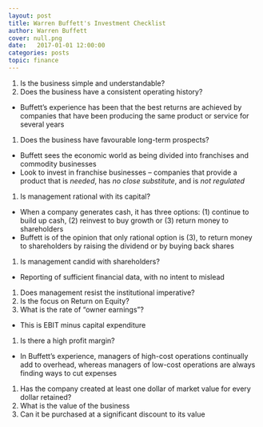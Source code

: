 ```yaml
---
layout: post
title: Warren Buffett's Investment Checklist
author: Warren Buffett
cover: null.png
date:   2017-01-01 12:00:00
categories: posts
topic: finance
---
```


1.  Is the business simple and understandable?
1.  Does the business have a consistent operating history?
-   Buffett’s experience has been that the best returns are achieved by
    companies that have been producing the same product or service for
    several years
1.  Does the business have favourable long-term prospects?
-   Buffett sees the economic world as being divided into franchises and
    commodity businesses
-   Look to invest in franchise businesses – companies that provide a
    product that is *needed*, has *no close substitute*, and is *not
    regulated*
1.  Is management rational with its capital?
-   When a company generates cash, it has three options: (1) continue to
    build up cash, (2) reinvest to buy growth or (3) return money to
    shareholders
-   Buffett is of the opinion that only rational option is (3), to
    return money to shareholders by raising the dividend or by buying
    back shares
1.  Is management candid with shareholders?
-   Reporting of sufficient financial data, with no intent to mislead
1.  Does management resist the institutional imperative?
1.  Is the focus on Return on Equity?
1.  What is the rate of “owner earnings”?
-   This is EBIT minus capital expenditure
1.  Is there a high profit margin?
-   In Buffett’s experience, managers of high-cost operations
    continually add to overhead, whereas managers of low-cost operations
    are always finding ways to cut expenses
1.  Has the company created at least one dollar of market value for every dollar retained?
1.  What is the value of the business
1.  Can it be purchased at a significant discount to its value